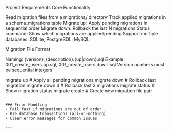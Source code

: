 Project Requirements
Core Functionality

Read migration files from a migrations/ directory
Track applied migrations in a schema_migrations table
Migrate up: Apply pending migrations in sequential order
Migrate down: Rollback the last N migrations
Status command: Show which migrations are applied/pending
Support multiple databases: SQLite, PostgreSQL, MySQL

Migration File Format

Naming: {version}_{description}.{up|down}.sql
Example: 001_create_users.up.sql, 001_create_users.down.sql
Version numbers must be sequential integers

migrate up              # Apply all pending migrations
migrate down            # Rollback last migration
migrate down 3          # Rollback last 3 migrations
migrate status          # Show migration status
migrate create <name>   # Create new migration file pair
```

### Error Handling
- Fail fast if migrations are out of order
- Use database transactions (all-or-nothing)
- Clear error messages for common issues

---
